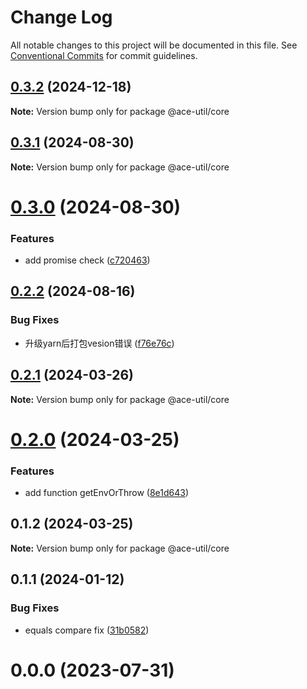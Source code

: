 # Change Log

All notable changes to this project will be documented in this file.
See [Conventional Commits](https://conventionalcommits.org) for commit guidelines.

## [0.3.2](https://github.com/aceHubert/ace-util/compare/@ace-util/core@0.3.1...@ace-util/core@0.3.2) (2024-12-18)

**Note:** Version bump only for package @ace-util/core





## [0.3.1](https://github.com/aceHubert/ace-util/compare/@ace-util/core@0.3.0...@ace-util/core@0.3.1) (2024-08-30)

**Note:** Version bump only for package @ace-util/core





# [0.3.0](https://github.com/aceHubert/ace-util/compare/@ace-util/core@0.2.2...@ace-util/core@0.3.0) (2024-08-30)


### Features

* add promise check ([c720463](https://github.com/aceHubert/ace-util/commit/c7204639a6fb29944a591e8a9af7791b1fff24ec))





## [0.2.2](https://github.com/aceHubert/ace-util/compare/@ace-util/core@0.2.1...@ace-util/core@0.2.2) (2024-08-16)


### Bug Fixes

* 升级yarn后打包vesion错误 ([f76e76c](https://github.com/aceHubert/ace-util/commit/f76e76cc05156d9dea63c53a2035dff5db0a2aff))





## [0.2.1](https://github.com/aceHubert/ace-util/compare/@ace-util/core@0.2.0...@ace-util/core@0.2.1) (2024-03-26)

**Note:** Version bump only for package @ace-util/core





# [0.2.0](https://github.com/aceHubert/ace-util/compare/@ace-util/core@0.1.1...@ace-util/core@0.2.0) (2024-03-25)


### Features

* add function getEnvOrThrow ([8e1d643](https://github.com/aceHubert/ace-util/commit/8e1d643f714ec3b6bc184eb71f73e11cc52a7ce1))





## 0.1.2 (2024-03-25)

**Note:** Version bump only for package @ace-util/core





## 0.1.1 (2024-01-12)


### Bug Fixes

* equals compare fix ([31b0582](https://github.com/aceHubert/ace-util/commit/31b0582ac95afa7e0d2dc067576dea6b92d65d64))



# 0.0.0 (2023-07-31)
